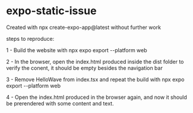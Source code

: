 # expo-static-issue
Created with npx create-expo-app@latest without further work 

steps to reproduce:

  1 - Build the website with npx expo export --platform web
  
  2 - In the browser, open the index.html produced inside the dist folder to verify the conent, it should be empty besides the navigation bar
  
  3 - Remove HelloWave from index.tsx and repeat the build with npx expo export --platform web
  
  4 - Open the index.html produced in the browser again, and now it should be prerendered with some content and text.
